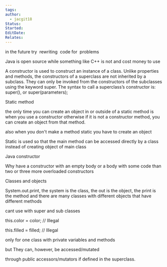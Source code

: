 ```yaml
---
tags: 
author:
  - jacgit18
Status: 
Started: 
EditDate: 
Relates:
---
```

in the future try  rewriting  code for  problems

Java is open source while something like C++ is not and cost money to use

A constructor is used to construct an instance of a class. Unlike properties and methods, the constructors of a superclass are not inherited by a subclass. They can only be invoked from the constructors of the subclasses using the keyword super. The syntax to call a superclass’s constructor is: super(), or super(parameters);

Static method

the only time you can create an object in or outside of a static method is when you use a constructor otherwise if it is not a constructor method, you can create an object from that method.

also when you don't make a method static you have to create an object

Static is used so that the main method can be accessed directly by a class instead of creating object of main class

Java constructor

Why have a constructor with an empty body or a body with some code than two or three more overloaded constructors

Classes and objects

System.out.print, the system is the class, the out is the object, the print is the method and there are many classes with different objects that have different methods

cant use with super and sub classes

this.color = color; // Illegal

this.filled = filled; // Illegal

only for one class with private variables and methods

but They can, however, be accessed/mutated

through public accessors/mutators if defined in the superclass.